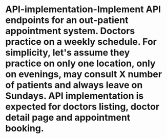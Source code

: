 # API-implementation-Implement API endpoints for an out-patient appointment system. Doctors practice on a weekly schedule. For simplicity, let's assume they practice on only one location, only on evenings, may consult X number of patients and always leave on Sundays.  API implementation is expected for doctors listing, doctor detail page and appointment booking.
